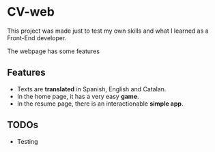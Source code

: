 # CV-web
This project was made just to test my own skills and what I learned as a Front-End developer.

The webpage has some features
## Features
* Texts are **translated** in Spanish, English and Catalan.
* In the home page, it has a very easy **game**.
* In the resume page, there is an interactionable **simple app**.

## TODOs
* Testing

